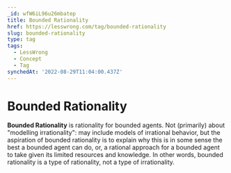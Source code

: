 ```yaml
---
_id: wfW6iL96u26mbatep
title: Bounded Rationality
href: https://lesswrong.com/tag/bounded-rationality
slug: bounded-rationality
type: tag
tags:
  - LessWrong
  - Concept
  - Tag
synchedAt: '2022-08-29T11:04:00.437Z'
---
```

# Bounded Rationality

**Bounded Rationality** is rationality for bounded agents. Not (primarily) about "modelling irrationality": may include models of irrational behavior, but the aspiration of bounded rationality is to explain why this is in some sense the best a bounded agent can do, or, a rational approach for a bounded agent to take given its limited resources and knowledge. In other words, bounded rationality is a type of rationality, not a type of irrationality.